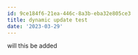 ```yaml
---
id: 9ce184f6-21ea-446c-8a3b-eba32e805ce3
title: dynamic update test
date: '2023-03-29'
---
```


will this be added
